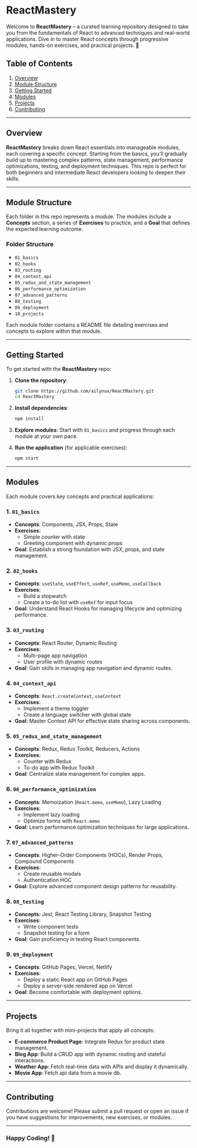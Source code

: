# ReactMastery

Welcome to **ReactMastery** – a curated learning repository designed to take you from the fundamentals of React to advanced techniques and real-world applications. Dive in to master React concepts through progressive modules, hands-on exercises, and practical projects. 🚀

## Table of Contents

1. [Overview](#overview)
2. [Module Structure](#module-structure)
3. [Getting Started](#getting-started)
4. [Modules](#modules)
5. [Projects](#projects)
6. [Contributing](#contributing)

---

## Overview

**ReactMastery** breaks down React essentials into manageable modules, each covering a specific concept. Starting from the basics, you’ll gradually build up to mastering complex patterns, state management, performance optimizations, testing, and deployment techniques. This repo is perfect for both beginners and intermediate React developers looking to deepen their skills.

---

## Module Structure

Each folder in this repo represents a module. The modules include a **Concepts** section, a series of **Exercises** to practice, and a **Goal** that defines the expected learning outcome.

### Folder Structure

- `01_basics`
- `02_hooks`
- `03_routing`
- `04_context_api`
- `05_redux_and_state_management`
- `06_performance_optimization`
- `07_advanced_patterns`
- `08_testing`
- `09_deployment`
- `10_projects`

Each module folder contains a README file detailing exercises and concepts to explore within that module.

---

## Getting Started

To get started with the **ReactMastery** repo:

1. **Clone the repository**:
   ```bash
   git clone https://github.com/ailynux/ReactMastery.git
   cd ReactMastery
   ```

2. **Install dependencies**:
   ```bash
   npm install
   ```

3. **Explore modules**: Start with `01_basics` and progress through each module at your own pace.

4. **Run the application** (for applicable exercises):
   ```bash
   npm start
   ```

---

## Modules

Each module covers key concepts and practical applications:

### 1. `01_basics`
   - **Concepts**: Components, JSX, Props, State
   - **Exercises**:
     - Simple counter with state
     - Greeting component with dynamic props
   - **Goal**: Establish a strong foundation with JSX, props, and state management.

### 2. `02_hooks`
   - **Concepts**: `useState`, `useEffect`, `useRef`, `useMemo`, `useCallback`
   - **Exercises**:
     - Build a stopwatch
     - Create a to-do list with `useRef` for input focus
   - **Goal**: Understand React Hooks for managing lifecycle and optimizing performance.

### 3. `03_routing`
   - **Concepts**: React Router, Dynamic Routing
   - **Exercises**:
     - Multi-page app navigation
     - User profile with dynamic routes
   - **Goal**: Gain skills in managing app navigation and dynamic routes.

### 4. `04_context_api`
   - **Concepts**: `React.createContext`, `useContext`
   - **Exercises**:
     - Implement a theme toggler
     - Create a language switcher with global state
   - **Goal**: Master Context API for effective state sharing across components.

### 5. `05_redux_and_state_management`
   - **Concepts**: Redux, Redux Toolkit, Reducers, Actions
   - **Exercises**:
     - Counter with Redux
     - To-do app with Redux Toolkit
   - **Goal**: Centralize state management for complex apps.

### 6. `06_performance_optimization`
   - **Concepts**: Memoization (`React.memo`, `useMemo`), Lazy Loading
   - **Exercises**:
     - Implement lazy loading
     - Optimize forms with `React.memo`
   - **Goal**: Learn performance optimization techniques for large applications.

### 7. `07_advanced_patterns`
   - **Concepts**: Higher-Order Components (HOCs), Render Props, Compound Components
   - **Exercises**:
     - Create reusable modals
     - Authentication HOC
   - **Goal**: Explore advanced component design patterns for reusability.

### 8. `08_testing`
   - **Concepts**: Jest, React Testing Library, Snapshot Testing
   - **Exercises**:
     - Write component tests
     - Snapshot testing for a form
   - **Goal**: Gain proficiency in testing React components.

### 9. `09_deployment`
   - **Concepts**: GitHub Pages, Vercel, Netlify
   - **Exercises**:
     - Deploy a static React app on GitHub Pages
     - Deploy a server-side rendered app on Vercel
   - **Goal**: Become comfortable with deployment options.

---

## Projects

Bring it all together with mini-projects that apply all concepts:

- **E-commerce Product Page**: Integrate Redux for product state management.
- **Blog App**: Build a CRUD app with dynamic routing and stateful interactions.
- **Weather App**: Fetch real-time data with APIs and display it dynamically.
- **Movie App**: Fetch api data from a movie db. 

---

## Contributing

Contributions are welcome! Please submit a pull request or open an issue if you have suggestions for improvements, new exercises, or modules.

---

### Happy Coding! 🎉

